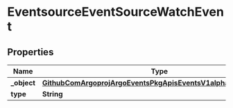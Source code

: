 

# EventsourceEventSourceWatchEvent


## Properties

Name | Type | Description | Notes
------------ | ------------- | ------------- | -------------
**_object** | [**GithubComArgoprojArgoEventsPkgApisEventsV1alpha1EventSource**](GithubComArgoprojArgoEventsPkgApisEventsV1alpha1EventSource.md) |  |  [optional]
**type** | **String** |  |  [optional]



